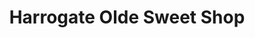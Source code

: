 ---
title: "Harrogate Olde Sweet Shop"
url: /harrogate/harrogate-olde-sweet-shop/
shop: confectionery
---